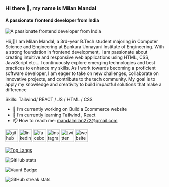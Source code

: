 ### Hi there 👋, my name is Milan Mandal
#### A passionate frontend developer from India
![A passionate frontend developer from India](https://media.licdn.com/dms/image/v2/D5603AQE25Ud5U4D0bw/profile-displayphoto-shrink_400_400/profile-displayphoto-shrink_400_400/0/1725073878786?e=1740614400&v=beta&t=aIJ4bSw-9j-c5g65ro1acPZmGLKZqugkaN4F_q-xY50)

Hii,👋 I am Milan Mandal, a 3rd-year B.Tech student majoring in Computer Science and Engineering at Bankura Unnayani Institute of Engineering. With a strong foundation in frontend development, I am passionate about creating intuitive and responsive web applications using HTML, CSS, JavaScript etc... 
I continuously explore emerging technologies and best practices to enhance my skills. As I work towards becoming a proficient software developer, I am eager to take on new challenges, collaborate on innovative projects, and contribute to the tech community. My goal is to apply my knowledge and creativity to build impactful solutions that make a difference

Skills: Tailwind/ REACT / JS / HTML / CSS

- 🔭 I’m currently working on Build a Ecommerce website 
- 🌱 I’m currently learning Tailwind , React 
- 📫 How to reach me: mandalmilan272@gmail.com 


[<img src='https://cdn.jsdelivr.net/npm/simple-icons@3.0.1/icons/github.svg' alt='github' height='40'>](https://github.com/student-MilanMandal)  [<img src='https://cdn.jsdelivr.net/npm/simple-icons@3.0.1/icons/linkedin.svg' alt='linkedin' height='40'>](https://www.linkedin.com/in/codemilanmandal/)  [<img src='https://cdn.jsdelivr.net/npm/simple-icons@3.0.1/icons/facebook.svg' alt='facebook' height='40'>](https://www.facebook.com/CodeMilanMandal)  [<img src='https://cdn.jsdelivr.net/npm/simple-icons@3.0.1/icons/instagram.svg' alt='instagram' height='40'>](https://www.instagram.com/milanmandal554/)  [<img src='https://cdn.jsdelivr.net/npm/simple-icons@3.0.1/icons/twitter.svg' alt='twitter' height='40'>](https://twitter.com/MilanManda93462)  [<img src='https://cdn.jsdelivr.net/npm/simple-icons@3.0.1/icons/icloud.svg' alt='website' height='40'>](https://weather-app-milan.netlify.app/)  

[![Top Langs](https://github-readme-stats.vercel.app/api/top-langs/?username=student-MilanMandal)](https://github.com/anuraghazra/github-readme-stats)

![GitHub stats](https://github-readme-stats.vercel.app/api?username=student-MilanMandal&show_icons=true)  

![Vaunt Badge](https://api.vaunt.dev/v1/github/entities/student-MilanMandal/contributions?format=svg&private=false)  

![GitHub streak stats](https://streak-stats.demolab.com/?user=student-MilanMandal)  

